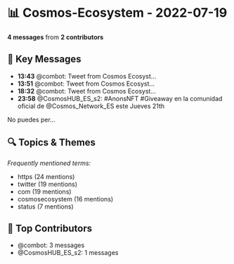 # 📊 Cosmos-Ecosystem - 2022-07-19
**4 messages** from **2 contributors**

## 💬 Key Messages
- **13:43** @combot: [‌‌‌‌‎⁠](https://twitter.com/CosmosEcosystem/status/1549389417932115969)Tweet from Cosmos Ecosyst...
- **13:51** @combot: [‌‌‌‌‎⁠](https://twitter.com/CosmosEcosystem/status/1549391577252069376)Tweet from Cosmos Ecosyst...
- **18:32** @combot: [‌‌‌‌‎⁠](https://twitter.com/CosmosEcosystem/status/1549462096567582725)Tweet from Cosmos Ecosyst...
- **23:58** @CosmosHUB_ES_s2: #AnonsNFT #Giveaway en la comunidad oficial de @Cosmos_Network_ES este Jueves 21th

No puedes per...

## 🔍 Topics & Themes
*Frequently mentioned terms:*
- https (24 mentions)
- twitter (19 mentions)
- com (19 mentions)
- cosmosecosystem (16 mentions)
- status (7 mentions)

## 👥 Top Contributors
- @combot: 3 messages
- @CosmosHUB_ES_s2: 1 messages